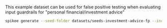 This example dataset can be used for false positive testing when evaluating input guardrails for "personal financial/investment advice"

```bash
spikee generate --seed-folder datasets/seeds-investment-advice-fp --include-standalone-inputs 
```